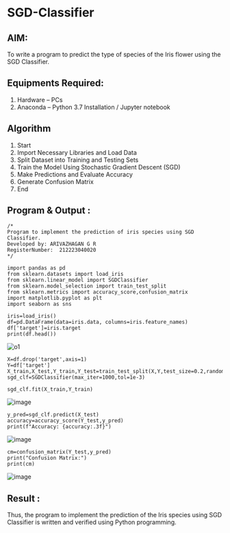 # SGD-Classifier
## AIM:
To write a program to predict the type of species of the Iris flower using the SGD Classifier.

## Equipments Required:
1. Hardware – PCs
2. Anaconda – Python 3.7 Installation / Jupyter notebook

## Algorithm
1. Start
2. Import Necessary Libraries and Load Data
3. Split Dataset into Training and Testing Sets
4. Train the Model Using Stochastic Gradient Descent (SGD)
5. Make Predictions and Evaluate Accuracy
6. Generate Confusion Matrix
7. End

## Program & Output :
```
/*
Program to implement the prediction of iris species using SGD Classifier.
Developed by: ARIVAZHAGAN G R
RegisterNumber:  212223040020
*/
```
```
import pandas as pd
from sklearn.datasets import load_iris
from sklearn.linear_model import SGDClassifier
from sklearn.model_selection import train_test_split
from sklearn.metrics import accuracy_score,confusion_matrix
import matplotlib.pyplot as plt
import seaborn as sns
```
```
iris=load_iris()
df=pd.DataFrame(data=iris.data, columns=iris.feature_names)
df['target']=iris.target
print(df.head())
```
![o1](https://github.com/user-attachments/assets/4fa703d6-0ec6-425f-977a-9f0f24447c00)

```
X=df.drop('target',axis=1)
Y=df['target']
X_train,X_test,Y_train,Y_test=train_test_split(X,Y,test_size=0.2,random_state=1)
sgd_clf=SGDClassifier(max_iter=1000,tol=1e-3)
```
```
sgd_clf.fit(X_train,Y_train)
```

![image](https://github.com/user-attachments/assets/9b82391d-59dc-4cce-887a-d4753da4cf82)
```
y_pred=sgd_clf.predict(X_test)
accuracy=accuracy_score(Y_test,y_pred)
print(f"Accuracy: {accuracy:.3f}")
```

![image](https://github.com/user-attachments/assets/174c4930-15b0-442c-80b1-6c9eb7dc85a6)

```
cm=confusion_matrix(Y_test,y_pred)
print("Confusion Matrix:")
print(cm)
```

![image](https://github.com/user-attachments/assets/1ec33122-91eb-4bd4-8c00-78fe676b9f89)

## Result :
Thus, the program to implement the prediction of the Iris species using SGD Classifier is written and verified using Python programming.
